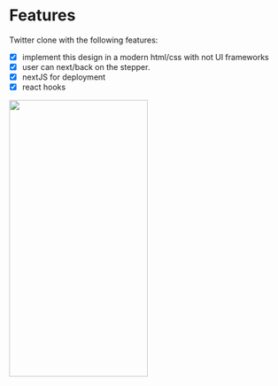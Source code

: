 # Features
Twitter clone with the following features:

- [x] implement this design in a modern html/css with not UI frameworks
- [x] user can next/back on the stepper.
- [x] nextJS for deployment 
- [x] react hooks 

<img src="https://i.ibb.co/Hzmkj6L/Screenshot-2020-06-23-at-8-55-41-AM.png" width="250" height="500">
